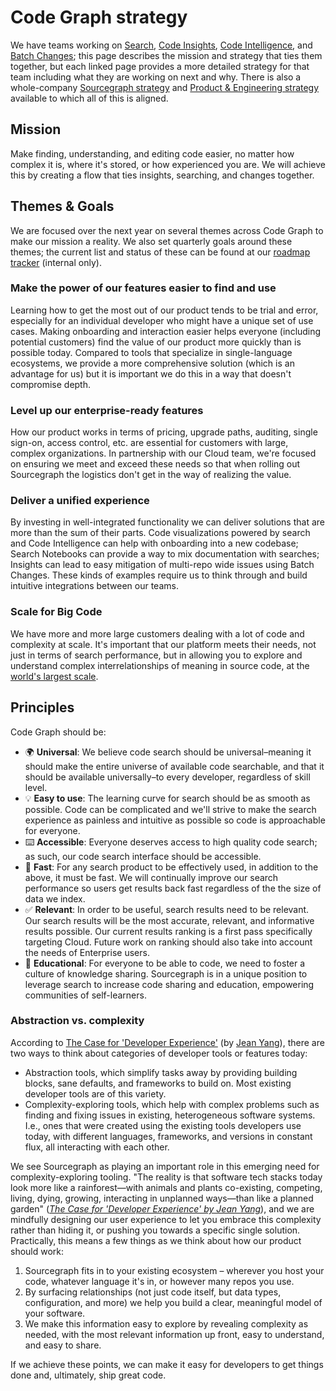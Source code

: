 # Code Graph strategy

We have teams working on [Search](./search/index.md), [Code Insights](./code-insights/index.md), [Code Intelligence](./code-intelligence/index.md), and [Batch Changes](./batch-changes/index.md); this page describes the mission and strategy that ties them together, but each linked page provides a more detailed strategy for that team including what they are working on next and why. There is also a whole-company [Sourcegraph strategy](../index.md) and [Product & Engineering strategy](../../../departments/product-engineering/strategy-goals/index.md) available to which all of this is aligned.

## Mission

Make finding, understanding, and editing code easier, no matter how complex it is, where it's stored, or how experienced you are. We will achieve this by creating a flow that ties insights, searching, and changes together.

## Themes & Goals

We are focused over the next year on several themes across Code Graph to make our mission a reality. We also set quarterly goals around these themes; the current list and status of these can be found at our [roadmap tracker](https://github.com/orgs/sourcegraph/projects/214/views/34) (internal only).

### Make the power of our features easier to find and use

Learning how to get the most out of our product tends to be trial and error, especially for an individual developer who might have a unique set of use cases. Making onboarding and interaction easier helps everyone (including potential customers) find the value of our product more quickly than is possible today. Compared to tools that specialize in single-language ecosystems, we provide a more comprehensive solution (which is an advantage for us) but it is important we do this in a way that doesn't compromise depth.

### Level up our enterprise-ready features

How our product works in terms of pricing, upgrade paths, auditing, single sign-on, access control, etc. are essential for customers with large, complex organizations. In partnership with our Cloud team, we're focused on ensuring we meet and exceed these needs so that when rolling out Sourcegraph the logistics don't get in the way of realizing the value.

### Deliver a unified experience

By investing in well-integrated functionality we can deliver solutions that are more than the sum of their parts. Code visualizations powered by search and Code Intelligence can help with onboarding into a new codebase; Search Notebooks can provide a way to mix documentation with searches; Insights can lead to easy mitigation of multi-repo wide issues using Batch Changes. These kinds of examples require us to think through and build intuitive integrations between our teams.

### Scale for Big Code

We have more and more large customers dealing with a lot of code and complexity at scale. It's important that our platform meets their needs, not just in terms of search performance, but in allowing you to explore and understand complex interrelationships of meaning in source code, at the [world's largest scale](../index.md#big-code).

## Principles

Code Graph should be:

- 🌍 **Universal**: We believe code search should be universal–meaning it should make the entire universe of available code searchable, and that it should be available universally–to every developer, regardless of skill level.
- 💡 **Easy to use**: The learning curve for search should be as smooth as possible. Code can be complicated and we'll strive to make the search experience as painless and intuitive as possible so code is approachable for everyone.
- ⌨️ **Accessible**: Everyone deserves access to high quality code search; as such, our code search interface should be accessible.
- 🚀 **Fast**: For any search product to be effectively used, in addition to the above, it must be fast. We will continually improve our search performance so users get results back fast regardless of the the size of data we index.
- ✅ **Relevant**: In order to be useful, search results need to be relevant. Our search results will be the most accurate, relevant, and informative results possible. Our current results ranking is a first pass specifically targeting Cloud. Future work on ranking should also take into account the needs of Enterprise users.
- 🧠 **Educational**: For everyone to be able to code, we need to foster a culture of knowledge sharing. Sourcegraph is in a unique position to leverage search to increase code sharing and education, empowering communities of self-learners.

### Abstraction vs. complexity

According to [The Case for 'Developer Experience'](https://future.a16z.com/the-case-for-developer-experience/) (by [Jean Yang](https://twitter.com/jeanqasaur)), there are two ways to think about categories of developer tools or features today:

- Abstraction tools, which simplify tasks away by providing building blocks, sane defaults, and frameworks to build on. Most existing developer tools are of this variety.
- Complexity-exploring tools, which help with complex problems such as finding and fixing issues in existing, heterogeneous software systems. I.e., ones that were created using the existing tools developers use today, with different languages, frameworks, and versions in constant flux, all interacting with each other.

We see Sourcegraph as playing an important role in this emerging need for complexity-exploring tooling. "The reality is that software tech stacks today look more like a rainforest—with animals and plants co-existing, competing, living, dying, growing, interacting in unplanned ways—than like a planned garden" ([_The Case for 'Developer Experience' by Jean Yang_][1]), and we are mindfully designing our user experience to let you embrace this complexity rather than hiding it, or pushing you towards a specific single solution. Practically, this means a few things as we think about how our product should work:

1. Sourcegraph fits in to your existing ecosystem – wherever you host your code, whatever language it's in, or however many repos you use.
1. By surfacing relationships (not just code itself, but data types, configuration, and more) we help you build a clear, meaningful model of your software.
1. We make this information easy to explore by revealing complexity as needed, with the most relevant information up front, easy to understand, and easy to share.

If we achieve these points, we can make it easy for developers to get things done and, ultimately, ship great code.

[1]: https://future.a16z.com/the-case-for-developer-experience/
